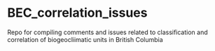 # BEC_correlation_issues
Repo for compiling comments and issues related to classification and correlation of biogeocliimatic units in British Columbia
